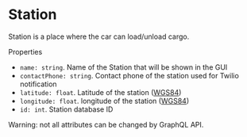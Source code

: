  # Station

Station is a place where the car can load/unload cargo.

Properties

- `name: string`. Name of the Station that will be shown in the GUI
- `contactPhone: string`. Contact phone of the station used for Twilio notification
- `latitude: float`. Latitude of the station ([WGS84])
- `longitude: float`. longitude of the station ([WGS84])
- `id: int`. Station database ID

Warning: not all attributes can be changed by GraphQL API.

[WGS84]: https://en.wikipedia.org/wiki/World_Geodetic_System
